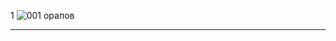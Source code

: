 1 ![001](https://user-images.githubusercontent.com/29118746/115385854-4dce2080-a1e1-11eb-99fb-497838754b45.jpg)
  орапов
  *** 
